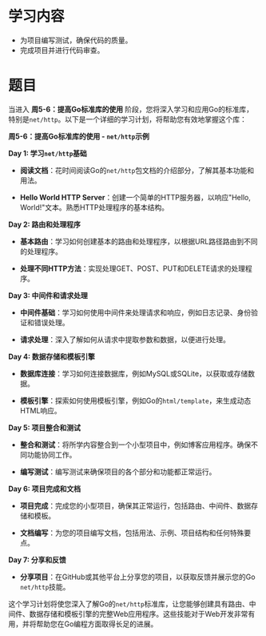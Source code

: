 # 学习内容
  - 为项目编写测试，确保代码的质量。
  - 完成项目并进行代码审查。

# 题目 

当进入 **周5-6：提高Go标准库的使用** 阶段，您将深入学习和应用Go的标准库，特别是`net/http`。以下是一个详细的学习计划，将帮助您有效地掌握这个库：

**周5-6：提高Go标准库的使用 - `net/http`示例**

**Day 1: 学习`net/http`基础**

- **阅读文档**：花时间阅读Go的`net/http`包文档的介绍部分，了解其基本功能和用法。

- **Hello World HTTP Server**：创建一个简单的HTTP服务器，以响应"Hello, World!"文本。熟悉HTTP处理程序的基本结构。

**Day 2: 路由和处理程序**

- **基本路由**：学习如何创建基本的路由和处理程序，以根据URL路径路由到不同的处理程序。

- **处理不同HTTP方法**：实现处理GET、POST、PUT和DELETE请求的处理程序。

**Day 3: 中间件和请求处理**

- **中间件基础**：学习如何使用中间件来处理请求和响应，例如日志记录、身份验证和错误处理。

- **请求处理**：深入了解如何从请求中提取参数和数据，以便进行处理。

**Day 4: 数据存储和模板引擎**

- **数据库连接**：学习如何连接数据库，例如MySQL或SQLite，以获取或存储数据。

- **模板引擎**：探索如何使用模板引擎，例如Go的`html/template`，来生成动态HTML响应。

**Day 5: 项目整合和测试**

- **整合和测试**：将所学内容整合到一个小型项目中，例如博客应用程序。确保不同功能协同工作。

- **编写测试**：编写测试来确保项目的各个部分和功能都正常运行。

**Day 6: 项目完成和文档**

- **项目完成**：完成您的小型项目，确保其正常运行，包括路由、中间件、数据存储和模板。

- **文档编写**：为您的项目编写文档，包括用法、示例、项目结构和任何特殊要点。

**Day 7: 分享和反馈**

- **分享项目**：在GitHub或其他平台上分享您的项目，以获取反馈并展示您的Go `net/http`技能。

这个学习计划将使您深入了解Go的`net/http`标准库，让您能够创建具有路由、中间件、数据存储和模板引擎的完整Web应用程序。这些技能对于Web开发非常有用，并将帮助您在Go编程方面取得长足的进展。